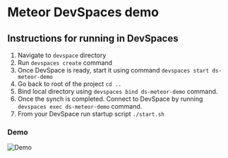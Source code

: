# Meteor DevSpaces demo

## Instructions for running in DevSpaces

  1. Navigate to `devspace` directory
  2. Run `devspaces create` command
  3. Once DevSpace is ready, start it using command `devspaces start ds-meteor-demo`
  4. Go back to root of the project `cd ..`
  5. Bind local directory using `devspaces bind ds-meteor-demo` command.
  6. Once the synch is completed. Connect to DevSpace by running `devspaces exec ds-meteor-demo` command.
  7. From your DevSpace run startup script `./start.sh`

### Demo

![Demo](https://drive.google.com/uc?export=view&id=1gzfwTx9LuaOrDlZQE7mY3pnAOh9dKk_O)
